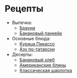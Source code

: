 # Рецепты

- Выпечка:
	- [Брауни](brownie.md)
	- [Банановый панкейк](banana.md)
- Основные блюда:
	- [Курица Пикассо](chiken.md)
	- [Азу по-татарски](azu.md)
- Десерты:
	- [Банановый хлеб](bananaBread.md)
	- [Американские блины](lost.md)
	- [Классическая шарлотка](sharlotka.md)
